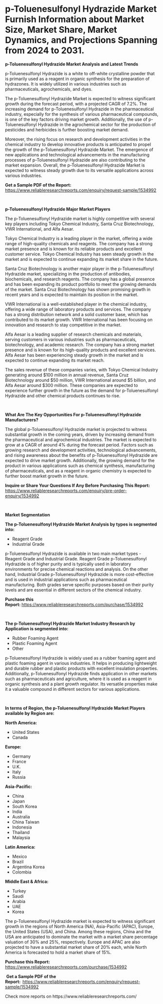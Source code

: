 <p><h1>p-Toluenesulfonyl Hydrazide Market Furnish Information about Market Size, Market Share, Market Dynamics, and Projections Spanning from 2024 to 2031.</h1></p><p><strong>p-Toluenesulfonyl Hydrazide Market Analysis and Latest Trends</strong></p>
<p><p>p-Toluenesulfonyl Hydrazide is a white to off-white crystalline powder that is primarily used as a reagent in organic synthesis for the preparation of hydrazones. It is widely utilized in various industries such as pharmaceuticals, agrochemicals, and dyes.</p><p>The p-Toluenesulfonyl Hydrazide Market is expected to witness significant growth during the forecast period, with a projected CAGR of 7.2%. The increasing demand for p-Toluenesulfonyl Hydrazide in the pharmaceutical industry, especially for the synthesis of various pharmaceutical compounds, is one of the key factors driving market growth. Additionally, the use of p-Toluenesulfonyl Hydrazide in the agrochemical sector for the production of pesticides and herbicides is further boosting market demand.</p><p>Moreover, the rising focus on research and development activities in the chemical industry to develop innovative products is anticipated to propel the growth of the p-Toluenesulfonyl Hydrazide Market. The emergence of new applications and technological advancements in the manufacturing processes of p-Toluenesulfonyl Hydrazide are also contributing to the market expansion. Overall, the p-Toluenesulfonyl Hydrazide Market is expected to witness steady growth due to its versatile applications across various industries.</p></p>
<p><strong>Get a Sample PDF of the Report:&nbsp;</strong> <a href="https://www.reliableresearchreports.com/enquiry/request-sample/1534992">https://www.reliableresearchreports.com/enquiry/request-sample/1534992</a></p>
<p>&nbsp;</p>
<p><strong>p-Toluenesulfonyl Hydrazide Major Market Players</strong></p>
<p><p>The p-Toluenesulfonyl Hydrazide market is highly competitive with several key players including Tokyo Chemical Industry, Santa Cruz Biotechnology, VWR International, and Alfa Aesar. </p><p>Tokyo Chemical Industry is a leading player in the market, offering a wide range of high-quality chemicals and reagents. The company has a strong market presence and is known for its reliable products and excellent customer service. Tokyo Chemical Industry has seen steady growth in the market and is expected to continue expanding its market share in the future.</p><p>Santa Cruz Biotechnology is another major player in the p-Toluenesulfonyl Hydrazide market, specializing in the production of antibodies, biochemicals, and research reagents. The company has a global presence and has been expanding its product portfolio to meet the growing demands of the market. Santa Cruz Biotechnology has shown promising growth in recent years and is expected to maintain its position in the market.</p><p>VWR International is a well-established player in the chemical industry, offering a wide range of laboratory products and services. The company has a strong distribution network and a solid customer base, which has contributed to its market growth. VWR International has been focusing on innovation and research to stay competitive in the market.</p><p>Alfa Aesar is a leading supplier of research chemicals and materials, serving customers in various industries such as pharmaceuticals, biotechnology, and academic research. The company has a strong market presence and is known for its high-quality products and excellent services. Alfa Aesar has been experiencing steady growth in the market and is expected to continue expanding its market reach.</p><p>The sales revenue of these companies varies, with Tokyo Chemical Industry generating around $100 million in annual revenue, Santa Cruz Biotechnology around $50 million, VWR International around $5 billion, and Alfa Aesar around $300 million. These companies are expected to experience further growth in the future as the demand for p-Toluenesulfonyl Hydrazide and other chemical products continues to rise.</p></p>
<p>&nbsp;</p>
<p><strong>What Are The Key Opportunities For p-Toluenesulfonyl Hydrazide Manufacturers?</strong></p>
<p><p>The global p-Toluenesulfonyl Hydrazide market is projected to witness substantial growth in the coming years, driven by increasing demand from the pharmaceutical and agrochemical industries. The market is expected to grow at a CAGR of around 4% during the forecast period. Factors such as growing research and development activities, technological advancements, and rising awareness about the benefits of p-Toluenesulfonyl Hydrazide are expected to drive market growth. Additionally, the growing demand for the product in various applications such as chemical synthesis, manufacturing of pharmaceuticals, and as a reagent in organic chemistry is expected to further boost market growth in the future.</p></p>
<p><strong>Inquire or Share Your Questions If Any Before Purchasing This Report:</strong> <a href="https://www.reliableresearchreports.com/enquiry/pre-order-enquiry/1534992">https://www.reliableresearchreports.com/enquiry/pre-order-enquiry/1534992</a></p>
<p>&nbsp;</p>
<p><strong>Market Segmentation</strong></p>
<p><strong>The p-Toluenesulfonyl Hydrazide Market Analysis by types is segmented into:</strong></p>
<p><ul><li>Reagent Grade</li><li>Industrial Grade</li></ul></p>
<p><p>p-Toluenesulfonyl Hydrazide is available in two main market types - Reagent Grade and Industrial Grade. Reagent Grade p-Toluenesulfonyl Hydrazide is of higher purity and is typically used in laboratory environments for precise chemical reactions and analysis. On the other hand, Industrial Grade p-Toluenesulfonyl Hydrazide is more cost-effective and is used in industrial applications such as pharmaceutical manufacturing. Both grades serve specific purposes based on their purity levels and are essential in different sectors of the chemical industry.</p></p>
<p><strong>Purchase this Report:&nbsp;</strong><a href="https://www.reliableresearchreports.com/purchase/1534992">https://www.reliableresearchreports.com/purchase/1534992</a></p>
<p>&nbsp;</p>
<p><strong>The p-Toluenesulfonyl Hydrazide Market Industry Research by Application is segmented into:</strong></p>
<p><ul><li>Rubber Foaming Agent</li><li>Plastic Foaming Agent</li><li>Other</li></ul></p>
<p><p>p-Toluenesulfonyl Hydrazide is widely used as a rubber foaming agent and plastic foaming agent in various industries. It helps in producing lightweight and durable rubber and plastic products with excellent insulation properties. Additionally, p-Toluenesulfonyl Hydrazide finds application in other markets such as pharmaceuticals and agriculture, where it is used as a reagent in organic synthesis and a plant growth regulator. Its versatile properties make it a valuable compound in different sectors for various applications.</p></p>
<p>&nbsp;</p>
<p><strong>In terms of Region, the p-Toluenesulfonyl Hydrazide Market Players available by Region are:</strong></p>
<p>
    <p> <strong> North America: </strong>
        <ul>
            <li>United States</li>
            <li>Canada</li>
        </ul>
        </p> 
    <p> <strong> Europe: </strong>
        <ul>
            <li>Germany</li>
            <li>France</li>
            <li>U.K.</li>
            <li>Italy</li>
            <li>Russia</li>
        </ul>
        </p> 
    <p> <strong> Asia-Pacific: </strong>
        <ul>
            <li>China</li>
            <li>Japan</li>
            <li>South Korea</li>
            <li>India</li>
            <li>Australia</li>
            <li>China Taiwan</li>
            <li>Indonesia</li>
            <li>Thailand</li>
            <li>Malaysia</li>
        </ul>
        </p> 
    <p> <strong> Latin America: </strong>
        <ul>
            <li>Mexico</li>
            <li>Brazil</li>
            <li>Argentina Korea</li>
            <li>Colombia</li>
        </ul>
        </p> 
    <p> <strong> Middle East & Africa: </strong>
        <ul>
            <li>Turkey</li>
            <li>Saudi</li>
            <li>Arabia</li>
            <li>UAE</li>
            <li>Korea</li>
        </ul>
    </p>
    </p>
<p><p>The p-Toluenesulfonyl Hydrazide market is expected to witness significant growth in the regions of North America (NA), Asia-Pacific (APAC), Europe, the United States (USA), and China. Among these regions, China and the USA are anticipated to dominate the market with a market share percentage valuation of 30% and 25%, respectively. Europe and APAC are also projected to have a substantial market share of 20% each, while North America is forecasted to hold a market share of 15%.</p></p>
<p><strong>Purchase this Report: </strong><a href="https://www.reliableresearchreports.com/purchase/1534992">https://www.reliableresearchreports.com/purchase/1534992</a></p>
<p>&nbsp;<strong>Get a Sample PDF of the Report:&nbsp;&nbsp;</strong><a href="https://www.reliableresearchreports.com/enquiry/request-sample/1534992">https://www.reliableresearchreports.com/enquiry/request-sample/1534992</a></p>
<p><strong></strong></p>
<p>Check more reports on https://www.reliableresearchreports.com/</p>